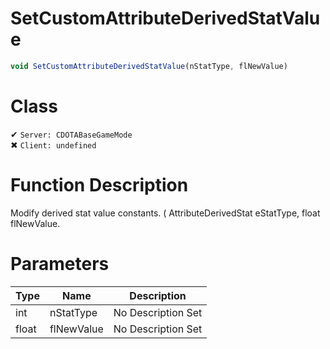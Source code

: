 # SetCustomAttributeDerivedStatValue
```js	
void SetCustomAttributeDerivedStatValue(nStatType, flNewValue)
```
# Class
✔ `Server: CDOTABaseGameMode`  
✖ `Client: undefined`  

# Function Description
Modify derived stat value constants. ( AttributeDerivedStat eStatType, float flNewValue.
# Parameters
Type|Name|Description
--|--|--
int|nStatType|No Description Set
float|flNewValue|No Description Set
